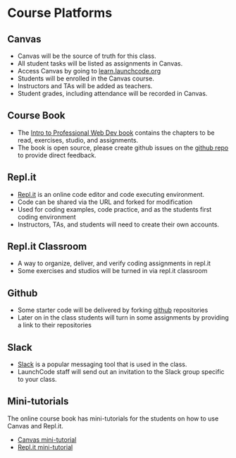# Course Platforms

## Canvas
* Canvas will be the source of truth for this class.
* All student tasks will be listed as assignments in Canvas.
* Access Canvas by going to [learn.launchcode.org](https://learn.launchcode.org)
* Students will be enrolled in the Canvas course.
* Instructors and TAs will be added as teachers.
* Student grades, including attendance will be recorded in Canvas.

## Course Book
* The [Intro to Professional Web Dev book](https://education.launchcode.org/intro-to-professional-web-dev/) contains the chapters to be read, exercises, studio, and assignments.
* The book is open source, please create github issues on the [github repo](https://github.com/LaunchCodeEducation/intro-to-professional-web-dev/issues) to provide direct feedback.

## Repl.it
* [Repl.it](https://repl.it/repls) is an online code editor and code executing environment.
* Code can be shared via the URL and forked for modification
* Used for coding examples, code practice, and as the students first coding environment
* Instructors, TAs, and students will need to create their own accounts.

## Repl.it Classroom
* A way to organize, deliver, and verify coding assignments in repl.it
* Some exercises and studios will be turned in via repl.it classroom

## Github
* Some starter code will be delivered by forking [github](https://github.com/) repositories
* Later on in the class students will turn in some assignments by providing a link to their repositories
 
## Slack
* [Slack](https://slack.com) is a popular messaging tool that is used in the class.
* LaunchCode staff will send out an invitation to the Slack group specific to your class.

## Mini-tutorials
The online course book has mini-tutorials for the students on how to use Canvas and Repl.it.
* [Canvas mini-tutorial](https://education.launchcode.org/intro-to-professional-web-dev/chapters/introduction/about-this-class.html#canvas)
* [Repl.it mini-tutorial](https://education.launchcode.org/intro-to-professional-web-dev/chapters/how-programs-work/hello-world.html#create-a-repl-it-account)
